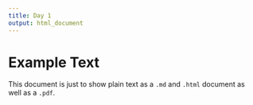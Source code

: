 ```yaml
---
title: Day 1
output: html_document
---
```


# Example Text

This document is just to show plain text as a `.md` and `.html` document as well as a `.pdf`.
